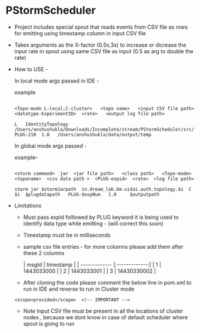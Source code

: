 # PStormScheduler

- Project includes special spout that reads events from CSV file as rows  for emitting using timestamp column in input CSV file 

- Takes arguments as the X-factor (0.5x,3x) to increase or dicrease the input rate in spout using same CSV file as input 
  (0.5 as arg to double the rate)

- How to USE -

    In local mode  args passed in IDE -
    
    example
    ```
   
    <Topo-mode L-local,C-cluster>   <topo name>   <input CSV file path>    <datatype-ExperimentID>  <rate>   <output log file path>
    
    L   IdentityTopology   /Users/anshushukla/Downloads/Incomplete/stream/PStormScheduler/src/test/java/operation/output/eventDist.csv     PLUG-210  1.0   /Users/anshushukla/data/output/temp
    ```
  
  
   In global mode args passed - 
   
   example-
   ```
   
   <storm command>  jar  <jar file path>   <class path>   <Topo-mode>   <toponame>  <csv data path >  <PLUG-expid>  <rate>  <log file path>
    
   storm jar $stormJarpath  in.dream_lab.bm.uidai.auth.topology.$i  C  $i  $plugdatapath   PLUG-$expNum   1.0     $outputpath
   
   ```
   
   
- Limitations 
   
  - Must pass   expid  folllowed by PLUG keyword  it is  being used to identify data type while emitting - <PLUG-expid>   (will correct this soon)
  - Timestamp  must be in milliseconds
  - sample csv file  entries - for more columns please add  them after these 2 columns
    
    
    | msgId        | timestamp           |
| ------------- |:-------------:| 
| 1      | 1443033000 | 
| 2      | 1443033001     | 
| 3 | 14430330002    | 

    
  - After cloning the code please   comment the below line in pom.xml to run in IDE and  reverse to run in Cluster mode 
  
  ```
  <scope>provided</scope>  <!-- IMPORTANT -->
  ```
  - Note 
   Input CSV file must be present in all the locations of  cluster nodes , because we dont know in case of default scheduler  where spout is going to run
  
